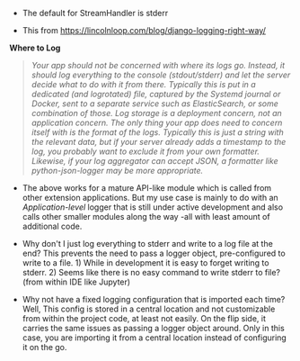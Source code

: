 * The default for StreamHandler is stderr


* This from https://lincolnloop.com/blog/django-logging-right-way/    

**Where to Log**

>_Your app should not be concerned with where its logs go. Instead, it should log everything to the console (stdout/stderr) and let the server decide what to do with it from there. Typically this is put in a dedicated (and logrotated) file, captured by the Systemd journal or Docker, sent to a separate service such as ElasticSearch, or some combination of those. Log storage is a deployment concern, not an application concern. The only thing your app does need to concern itself with is the format of the logs. Typically this is just a string with the relevant data, but if your server already adds a timestamp to the log, you probably want to exclude it from your own formatter. Likewise, if your log aggregator can accept JSON, a formatter like python-json-logger may be more appropriate._

* The above works for a mature API-like module which is called from other extension applications. But my use case is mainly to do with an _Application-level_ logger that is still under active development and also calls other smaller modules along the way -all with least amount of additional code.

* Why don't I just log everything to stderr and write to a log file at the end? This prevents the need to pass a logger object, pre-configured to write to a file. 1) While in development it is easy to forget writing to stderr. 2) Seems like there is no easy command to write stderr to file? (from within IDE like Jupyter)

* Why not have a fixed logging configuration that is imported each time? Well, This config is stored in a central location and not customizable from within the project code, at least not easily. On the flip side, it carries the same issues as passing a logger object around. Only in this case, you are importing it from a central location instead of configuring it on the go.

